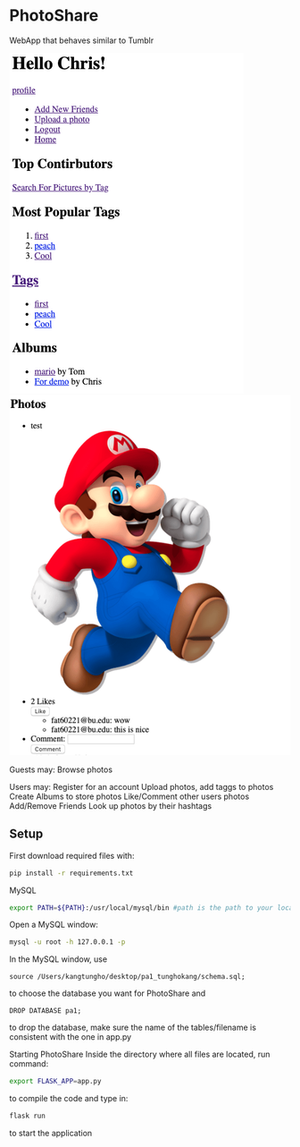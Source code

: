 # PhotoShare
WebApp that behaves similar to Tumblr

![Home Page](https://github.com/dixyTW/photoshare/blob/master/Screen%20Shot%202019-12-03%20at%2010.58.03%20PM.png)
![Photos](https://github.com/dixyTW/photoshare/blob/master/Screen%20Shot%202019-12-04%20at%202.01.03%20AM.png)

Guests may:
Browse photos

Users may:
Register for an account
Upload photos, add taggs to photos
Create Albums to store photos
Like/Comment other users photos
Add/Remove Friends
Look up photos by their hashtags

## Setup
First download required files with: 
```bash
pip install -r requirements.txt
```


MySQL
```bash
export PATH=${PATH}:/usr/local/mysql/bin #path is the path to your local MySQL file, lets cmd able to call mysql by using the command below:
```
Open a MySQL window:
```bash
mysql -u root -h 127.0.0.1 -p
```
In the MySQL window, use
```MySQL
source /Users/kangtungho/desktop/pa1_tunghokang/schema.sql;
```
to choose the database you want for PhotoShare and 
```MySQL
DROP DATABASE pa1;
```
to drop the database, make sure the name of the tables/filename is consistent with the one in app.py

Starting PhotoShare
Inside the directory where all files are located, run command: 
```bash
export FLASK_APP=app.py 
```
to compile the code and type in: 
```bash
flask run 
```
to start the application
